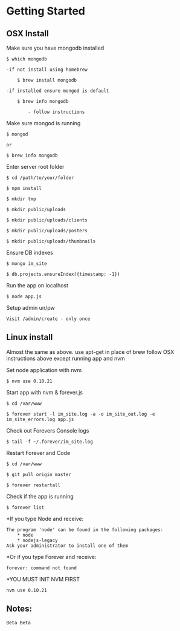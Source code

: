 Getting Started
===============

OSX Install
-----------

Make sure you have mongodb installed 
			
	$ which mongodb
		
	-if not install using homebrew
		
		$ brew install mongodb

	-if installed ensure mongod is default
		
		$ brew info mongodb

			- follow instructions
	
Make sure mongod is running

	$ mongod 
		
	or 

	$ brew info mongodb	
	
 Enter server root folder

	$ cd /path/to/your/folder

	$ npm install
	
	$ mkdir tmp
	
	$ mkdir public/uploads	

	$ mkdir public/uploads/clients	
	
	$ mkdir public/uploads/posters	
	
	$ mkdir public/uploads/thumbnails	

Ensure DB indexes
	
	$ mongo im_site	
	
	$ db.projects.ensureIndex({timestamp: -1})	

Run the app on localhost	

	$ node app.js
	
Setup admin un/pw
	
	Visit /admin/create - only once
	
	
Linux install
---------------

Almost the same as above. use apt-get in place of brew follow OSX instructions above except running app and nvm

Set node application with nvm

	$ nvm use 0.10.21

Start app with nvm & forever.js

	$ cd /var/www
	
	$ forever start -l im_site.log -a -o im_site_out.log -e im_site_errors.log app.js 

Check out Forevers Console logs

	$ tail -f ~/.forever/im_site.log

Restart Forever and Code
	
	$ cd /var/www

	$ git pull origin master

	$ forever restartall

Check if the app is running

	$ forever list


*If you type Node and receive:

	The program 'node' can be found in the following packages:
 		* node
 		* nodejs-legacy
	Ask your administrator to install one of them

*Or if you type Forever and receive:

	forever: command not found

*YOU MUST INIT NVM FIRST

	nvm use 0.10.21






Notes:
---------------

	Beta Beta


